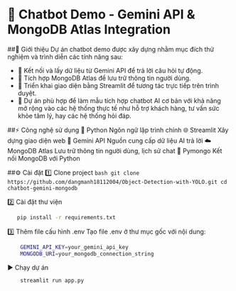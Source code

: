 # 🤖 Chatbot Demo - Gemini API & MongoDB Atlas Integration
##📝 Giới thiệu
Dự án chatbot demo được xây dựng nhằm mục đích thử nghiệm và trình diễn các tính năng sau:

* 🚀 Kết nối và lấy dữ liệu từ Gemini API để trả lời câu hỏi tự động.
* 💾 Tích hợp MongoDB Atlas để lưu trữ thông tin người dùng.
* 🎨 Triển khai giao diện bằng Streamlit để tương tác trực tiếp trên trình duyệt.
* 🎯 Dự án phù hợp để làm mẫu tích hợp chatbot AI cơ bản với khả năng mở rộng vào các hệ thống thực tế như hỗ trợ khách hàng, tư vấn sức khỏe tâm lý, hay các hệ thống hỏi đáp.

##⚡ Công nghệ sử dụng
🐍 Python	Ngôn ngữ lập trình chính
🌐 Streamlit	Xây dựng giao diện web
🤖 Gemini API	Nguồn cung cấp dữ liệu AI trả lời
☁️ MongoDB Atlas	Lưu trữ thông tin người dùng, lịch sử chat
🔗 Pymongo	Kết nối MongoDB với Python

##⚙️ Cài đặt
1️⃣ Clone project
    ```bash
    git clone https://github.com/dangmanh18112004/Object-Detection-with-YOLO.git
    cd chatbot-gemini-mongodb
    ```

2️⃣ Cài đặt thư viện
 ```bash
    pip install -r requirements.txt
 ```


3️⃣ Thêm file cấu hình .env
Tạo file .env ở thư mục gốc với nội dung:
```bash
    GEMINI_API_KEY=your_gemini_api_key
    MONGODB_URI=your_mongodb_connection_string
```


▶️ Chạy dự án
```bash
    streamlit run app.py
```
